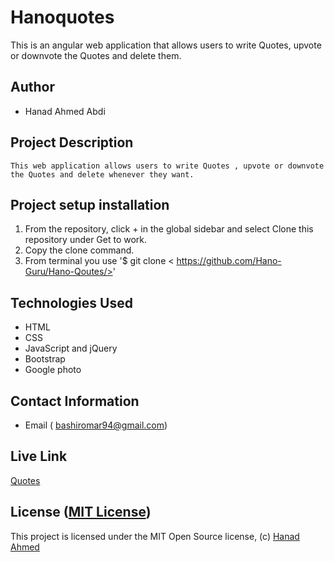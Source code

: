 # Hanoquotes

This is an angular web application that allows users to write Quotes, upvote or downvote the Quotes and  delete them.

## Author

-   Hanad Ahmed Abdi

## Project Description

    This web application allows users to write Quotes , upvote or downvote the Quotes and delete whenever they want.

## Project setup  installation

1.  From the repository, click + in the global sidebar and select Clone this repository under Get to work.
2.  Copy the clone command.
3.  From terminal you use
    '$ git clone < https://github.com/Hano-Guru/Hano-Qoutes/>'

## Technologies Used

-   HTML
-   CSS
-   JavaScript and jQuery
-   Bootstrap
-   Google photo

## Contact Information

-   Email ( bashiromar94@gmail.com)

## Live Link

[Quotes](  )


## License ([MIT License](   ))
This project is licensed under the MIT Open Source license, (c) [Hanad Ahmed]( )
